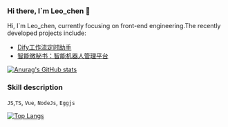 ### Hi there, I`m Leo_chen 👋

Hi, I`m Leo_chen, currently focusing on front-end engineering.The recently developed projects include:

- [Dify工作流定时助手](https://github.com/leochen-g/dify-schedule)
- [智能微秘书：智能机器人管理平台](https://github.com/leochen-g/wechat-assistant-pro)

<!--
**leochen-g/leochen-g** is a ✨ _special_ ✨ repository because its `README.md` (this file) appears on your GitHub profile.

Here are some ideas to get you started:

- 🔭 I’m currently working on ...
- 🌱 I’m currently learning React and Typescript
- 👯 I’m looking to collaborate on ...
- 🤔 I’m looking for help with ...
- 💬 Ask me about ...
- 📫 How to reach me: ...
- 😄 Pronouns: ...
- ⚡ Fun fact: ...
-->

[![Anurag's GitHub stats](https://github-readme-stats-git-masterrstaa-rickstaa.vercel.app/api?username=leochen-g&count_private=true&show_icons=true&theme=radical)](https://github.com/anuraghazra/github-readme-stats)

### Skill description

`JS`,`TS`, `Vue`, `NodeJs`, `Eggjs`

[![Top Langs](https://github-readme-stats-git-masterrstaa-rickstaa.vercel.app/api/top-langs/?username=leochen-g&layout=compact)](https://github.com/anuraghazra/github-readme-stats)
